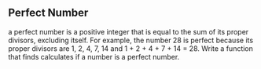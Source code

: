 ## Perfect Number

a perfect number is a positive integer that is equal to the sum of its proper divisors, excluding itself.
For example, the number 28 is perfect because its proper divisors are 1, 2, 4, 7, 14 and 1 + 2 + 4 + 7 + 14 = 28.
Write a function that finds calculates if a number is a perfect number.
